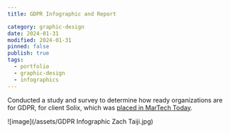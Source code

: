 ```yaml
---
title: GDPR Infographic and Report

category: graphic-design
date: 2024-01-31
modified: 2024-01-31
pinned: false
publish: true
tags:
  - portfolio
  - graphic-design
  - infographics
---
```


Conducted a study and survey to determine how ready organizations are for GDPR, for client Solix, which was [placed in MarTech Today](https://martechtoday.com/solix-survey-supplies-evidence-gdpr-unreadiness-211993).

![image](/assets/GDPR Infographic Zach Taiji.jpg)
